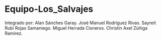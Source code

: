 # Equipo-Los_Salvajes
Integrado por:
  Alan Sánches Garay.
  José Manuel Rodríguez Rivas.
  Sayreit Rubí Rojas Samaniego.
  Miguel Herrada Cisneros.
  Christin Axel Zúñiga Ramírez.
